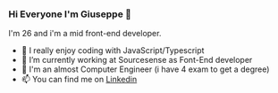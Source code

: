 ### Hi Everyone I'm Giuseppe 👋
I'm 26 and i'm a mid front-end developer.
- 🌱 I really enjoy coding with JavaScript/Typescript 
- 🔭 I’m currently working at Sourcesense as Font-End developer 
- 🌱 I'm an almost Computer Engineer (i have 4 exam to get a degree)
- 📫 You can find me on [Linkedin](https://www.linkedin.com/in/giuseppe-petriccione-28119a1a1/)
